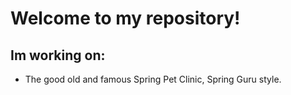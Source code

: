# Welcome to my repository!
##
## Im working on:


- The good old and famous Spring Pet Clinic, Spring Guru style.

